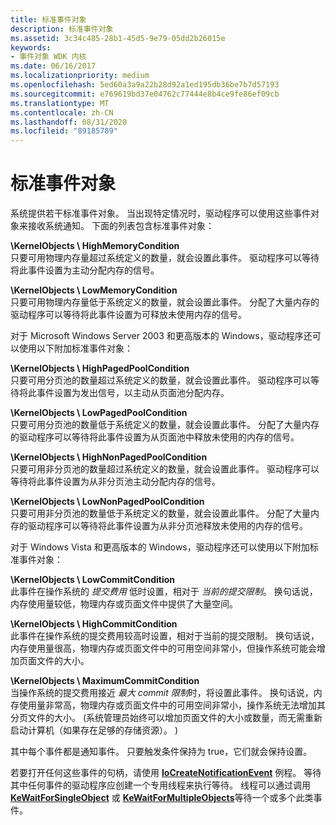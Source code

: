 ```yaml
---
title: 标准事件对象
description: 标准事件对象
ms.assetid: 3c34c485-28b1-45d5-9e79-05dd2b26015e
keywords:
- 事件对象 WDK 内核
ms.date: 06/16/2017
ms.localizationpriority: medium
ms.openlocfilehash: 5ed60a3a9a22b28d92a1ed195db36be7b7d57193
ms.sourcegitcommit: e769619bd37e04762c77444e8b4ce9fe86ef09cb
ms.translationtype: MT
ms.contentlocale: zh-CN
ms.lasthandoff: 08/31/2020
ms.locfileid: "89185789"
---
```

# <a name="standard-event-objects"></a>标准事件对象





系统提供若干标准事件对象。 当出现特定情况时，驱动程序可以使用这些事件对象来接收系统通知。 下面的列表包含标准事件对象：

<a href="" id="-kernelobjects-highmemorycondition"></a>**\\KernelObjects \\ HighMemoryCondition**  
只要可用物理内存量超过系统定义的数量，就会设置此事件。 驱动程序可以等待将此事件设置为主动分配内存的信号。

<a href="" id="-kernelobjects-lowmemorycondition"></a>**\\KernelObjects \\ LowMemoryCondition**  
只要可用物理内存量低于系统定义的数量，就会设置此事件。 分配了大量内存的驱动程序可以等待将此事件设置为可释放未使用内存的信号。

对于 Microsoft Windows Server 2003 和更高版本的 Windows，驱动程序还可以使用以下附加标准事件对象：

<a href="" id="-kernelobjects-highpagedpoolcondition"></a>**\\KernelObjects \\ HighPagedPoolCondition**  
只要可用分页池的数量超过系统定义的数量，就会设置此事件。 驱动程序可以等待将此事件设置为发出信号，以主动从页面池分配内存。

<a href="" id="-kernelobjects-lowpagedpoolcondition"></a>**\\KernelObjects \\ LowPagedPoolCondition**  
只要可用分页池的数量低于系统定义的数量，就会设置此事件。 分配了大量内存的驱动程序可以等待将此事件设置为从页面池中释放未使用的内存的信号。

<a href="" id="-kernelobjects-highnonpagedpoolcondition"></a>**\\KernelObjects \\ HighNonPagedPoolCondition**  
只要可用非分页池的数量超过系统定义的数量，就会设置此事件。 驱动程序可以等待将此事件设置为从非分页池主动分配内存的信号。

<a href="" id="-kernelobjects-lownonpagedpoolcondition"></a>**\\KernelObjects \\ LowNonPagedPoolCondition**  
只要可用非分页池的数量低于系统定义的数量，就会设置此事件。 分配了大量内存的驱动程序可以等待将此事件设置为从非分页池释放未使用的内存的信号。

对于 Windows Vista 和更高版本的 Windows，驱动程序还可以使用以下附加标准事件对象：

<a href="" id="-kernelobjects-lowcommitcondition"></a>**\\KernelObjects \\ LowCommitCondition**  
此事件在操作系统的 *提交费用* 低时设置，相对于 *当前的提交限制*。 换句话说，内存使用量较低，物理内存或页面文件中提供了大量空间。

<a href="" id="-kernelobjects-highcommitcondition"></a>**\\KernelObjects \\ HighCommitCondition**  
此事件在操作系统的提交费用较高时设置，相对于当前的提交限制。 换句话说，内存使用量很高，物理内存或页面文件中的可用空间非常小，但操作系统可能会增加页面文件的大小。

<a href="" id="-kernelobjects-maximumcommitcondition"></a>**\\KernelObjects \\ MaximumCommitCondition**  
当操作系统的提交费用接近 *最大 commit 限制*时，将设置此事件。 换句话说，内存使用量非常高，物理内存或页面文件中的可用空间非常小，操作系统无法增加其分页文件的大小。  (系统管理员始终可以增加页面文件的大小或数量，而无需重新启动计算机（如果存在足够的存储资源）。 ) 

其中每个事件都是通知事件。 只要触发条件保持为 true，它们就会保持设置。

若要打开任何这些事件的句柄，请使用 [**IoCreateNotificationEvent**](/windows-hardware/drivers/ddi/wdm/nf-wdm-iocreatenotificationevent) 例程。 等待其中任何事件的驱动程序应创建一个专用线程来执行等待。 线程可以通过调用 [**KeWaitForSingleObject**](/windows-hardware/drivers/ddi/wdm/nf-wdm-kewaitforsingleobject) 或 [**KeWaitForMultipleObjects**](/windows-hardware/drivers/ddi/wdm/nf-wdm-kewaitformultipleobjects)等待一个或多个此类事件。

 


